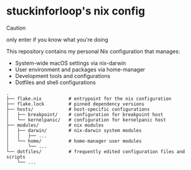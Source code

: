 # stuckinforloop's nix config


> [!CAUTION]
> only enter if you know what you're doing


This repository contains my personal Nix configuration that manages:
- System-wide macOS settings via nix-darwin
- User environment and packages via home-manager
- Development tools and configurations
- Dotfiles and shell configurations


```
.
├── flake.nix          # entrypoint for the nix configuration
├── flake.lock         # pinned dependency versions
├── hosts/             # host-specific configurations
│   ├── breakpoint/    # configuration for breakpoint host
│   └── kernelpanic/   # configuration for kernelpanic host
├── modules/           # nix modules
│   ├── darwin/        # nix-darwin system modules
│   │   ├── ...
│   └── home/          # home-manager user modules
│       └── ...
└── dotfiles/          # frequently edited configuration files and scripts
    └── ...
```
